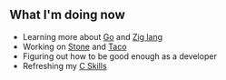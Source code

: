 <h2>What I'm doing now</h2>

- Learning more about [Go](https://golang.org/) and [Zig lang](https://ziglang.org/)
- Working on [Stone](https://github.com/barelyhuman/stone) and [Taco](https://tacotasks.co)
- Figuring out how to be good enough as a developer
- Refreshing my [C Skills](https://en.wikibooks.org/wiki/C_Programming)
